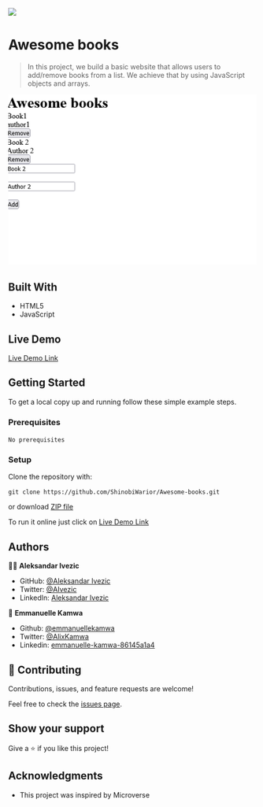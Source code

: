 ![](https://img.shields.io/badge/Microverse-blueviolet)

# Awesome books

> In this project, we build a basic website that allows users to add/remove books from a list. We achieve that by using JavaScript objects and arrays.

![screenshot](./my_app_screenshot.png)


## Built With

- HTML5
- JavaScript

## Live Demo

[Live Demo Link](https://shinobiwarior.github.io/Awesome-Books/)


## Getting Started

To get a local copy up and running follow these simple example steps.

### Prerequisites

`No prerequisites`

### Setup

Clone the repository with:

```
git clone https://github.com/ShinobiWarior/Awesome-books.git
```
or download [ZIP file](https://github.com/ShinobiWarior/Awesome-Books/archive/refs/heads/books-feature.zip)


To run it online just click on [Live Demo Link](https://shinobiwarior.github.io/Awesome-Books/)



## Authors

👤👤 **Aleksandar Ivezic**

- GitHub: [@Aleksandar Ivezic](https://github.com/ShinobiWarior)
- Twitter: [@AIvezic](https://twitter.com/AIvezic)
- LinkedIn: [Aleksandar Ivezic](https://www.linkedin.com/in/aleksandar-ivezic/)


👤 **Emmanuelle Kamwa**

-   Github: [@emmanuellekamwa](https://github.com/emmanuellekamwa)
-   Twitter: [@AlixKamwa](https://twitter.com/AlixKamwa)
-   Linkedin: [emmanuelle-kamwa-86145a1a4](https://www.linkedin.com/in/emmanuelle-kamwa-86145a1a4/)


## 🤝 Contributing

Contributions, issues, and feature requests are welcome!

Feel free to check the [issues page](https://github.com/ShinobiWarior/Awesome-Books/issues/).

## Show your support

Give a ⭐️ if you like this project!

## Acknowledgments

- This project was inspired by Microverse


